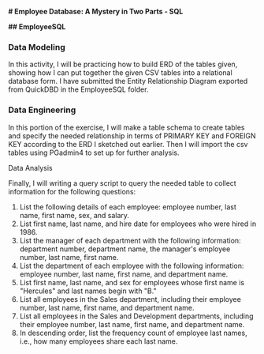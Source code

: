 **# Employee Database: A Mystery in Two Parts - SQL**

**## EmployeeSQL**

### Data Modeling

In this activity, I will be practicing how to build ERD of the tables given, showing how I can put together the given CSV tables into a relational database form. I have submitted the Entity Relationship Diagram exported from QuickDBD in the EmployeeSQL folder.

### Data Engineering

In this portion of the exercise, I will make a table schema to create tables and specify the needed relationship in terms of PRIMARY KEY and FOREIGN KEY according to the ERD I sketched out earlier. Then I will import the csv tables using PGadmin4 to set up for further analysis.

Data Analysis

Finally, I will writing a query script to query the needed table to collect information for the following questions:

1. List the following details of each employee: employee number, last name, first name, sex, and salary.
2. List first name, last name, and hire date for employees who were hired in 1986.
3. List the manager of each department with the following information: department number, department name, the manager's employee number, last name, first name.
4. List the department of each employee with the following information: employee number, last name, first name, and department name.
5. List first name, last name, and sex for employees whose first name is "Hercules" and last names begin with "B."
6. List all employees in the Sales department, including their employee number, last name, first name, and department name.
7. List all employees in the Sales and Development departments, including their employee number, last name, first name, and department name.
8. In descending order, list the frequency count of employee last names, i.e., how many employees share each last name.
